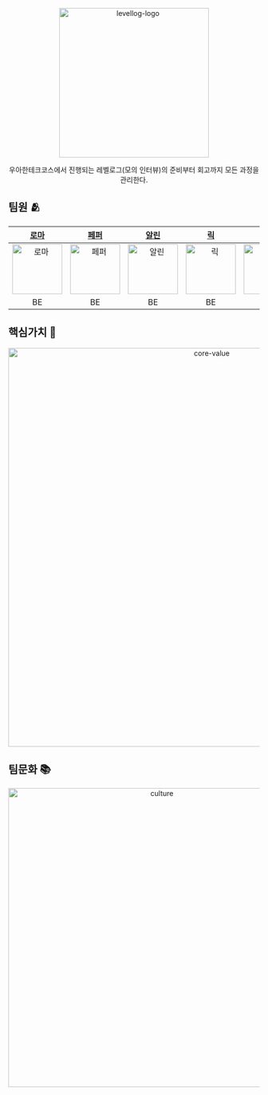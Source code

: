 <p align="center">
    <img width="300" alt="levellog-logo" src="https://user-images.githubusercontent.com/68512686/178102987-a35ca2e2-12b9-4247-9505-bfa6f4f464d6.png">
</p>
<div align="center">
	우아한테크코스에서 진행되는 레벨로그(모의 인터뷰)의 준비부터 회고까지 모든 과정을 관리한다.
</div>

## 팀원 🫂
| [로마](https://github.com/kbsat) | [페퍼](https://github.com/SuyeonChoi) | [알린](https://github.com/OzRagwort) | [릭](https://github.com/nailseong) | [이브](https://github.com/2yujeong) | [결](https://github.com/yunjin-kim) | [해리](https://github.com/jihyeok-um) |
|:----------:|:----------:|:----------:|:----------:|:----------:|:----------:|:----------:|
|[<img src="https://avatars.githubusercontent.com/u/52696169?v=4" alt="로마" width="100"/>](https://github.com/kbsat)|[<img src="https://avatars.githubusercontent.com/u/28749734?v=4" alt="페퍼" width="100"/>](https://github.com/SuyeonChoi)|[<img src="https://avatars.githubusercontent.com/u/32123302?v=4" alt="알린" width="100"/>](https://github.com/OzRagwort)|[<img src="https://avatars.githubusercontent.com/u/68512686?v=4" alt="릭" width="100"/>](https://github.com/nailseong)|[<img src="https://avatars.githubusercontent.com/u/76840965?v=4" alt="이브" width="100"/>](https://github.com/2yujeong)|[<img src="https://avatars.githubusercontent.com/u/79692272?v=4" alt="결" width="100"/>](https://github.com/yunjin-kim)|[<img src="https://avatars.githubusercontent.com/u/75592315?v=4" alt="해리" width="100"/>](https://github.com/jihyeok-um)|
|    BE    |    BE    |    BE    |    BE    |    BE    |    FE    |    FE    |

## 핵심가치 💎
<p align="center">
    <img width="800" alt="core-value" src="https://user-images.githubusercontent.com/68512686/178139351-1dc2b362-5cf5-44ae-851e-0aec6b868110.png">
</p>

## 팀문화 📚
<p align="center">
    <img alt="culture" src="https://user-images.githubusercontent.com/28749734/178104130-125a9e3d-71e7-408a-bd3f-b2b34959b949.png" width="600"/>
</p>
